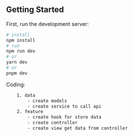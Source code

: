 ## Getting Started

First, run the development server:

```bash
# install
npm install
# run
npm run dev
# or
yarn dev
# or
pnpm dev
```

Coding:

```bash
    1. data
        - create models
        - create service to call api
    2. feature
        - create hook for store data
        - create controller
        - create view get data from controller
```
